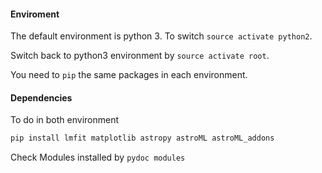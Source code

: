 #### Enviroment
The default environment is python 3. To switch `source activate python2`.

Switch back to python3 environment by `source activate root`.

You need to `pip` the same packages in each environment.

#### Dependencies

To do in both environment
```sh
pip install lmfit matplotlib astropy astroML astroML_addons
```

Check Modules installed by `pydoc modules`

